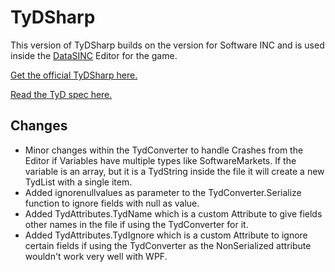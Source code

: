 # TyDSharp

This version of TyDSharp builds on the version for Software INC and is used inside the [DataSINC](https://github.com/daredloco/DataSINC) Editor for the game.

[Get the official TyDSharp here.](https://github.com/tyd-lang/TyD)

[Read the TyD spec here.](https://github.com/tyd-lang/TyDSharp)

## Changes

* Minor changes within the TydConverter to handle Crashes from the Editor if Variables have multiple types like SoftwareMarkets. If the variable is an array, but it is a TydString inside the file it will create a new TydList with a single item.
* Added ignorenullvalues as parameter to the TydConverter.Serialize function to ignore fields with null as value.
* Added TydAttributes.TydName which is a custom Attribute to give fields other names in the file if using the TydConverter for it.
* Added TydAttributes.TydIgnore which is a custom Attribute to ignore certain fields if using the TydConverter as the NonSerialized attribute wouldn't work very well with WPF.
